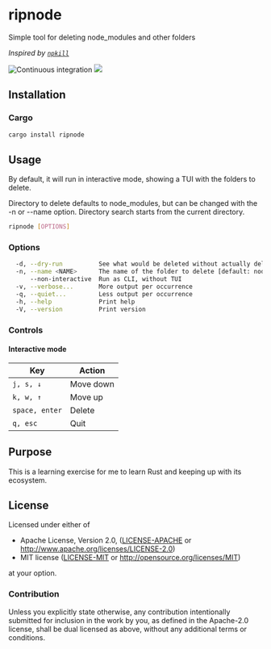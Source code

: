# ripnode

Simple tool for deleting node_modules and other folders

*Inspired by [`npkill`](https://www.npmjs.com/package/npkill)*

![Continuous integration](https://github.com/JorgeMayoral/ripnode/workflows/Continuous%20integration/badge.svg)
[![](https://img.shields.io/crates/v/ripnode.svg)](https://crates.io/crates/ripnode)

## Installation

### Cargo

```sh
cargo install ripnode
```

## Usage

By default, it will run in interactive mode, showing a TUI with the folders to delete.

Directory to delete defaults to node_modules, but can be changed with the -n or --name option.
Directory search starts from the current directory.

```sh
ripnode [OPTIONS]
```

### Options

```sh
  -d, --dry-run          See what would be deleted without actually deleting anything
  -n, --name <NAME>      The name of the folder to delete [default: node_modules]
      --non-interactive  Run as CLI, without TUI
  -v, --verbose...       More output per occurrence
  -q, --quiet...         Less output per occurrence
  -h, --help             Print help
  -V, --version          Print version
```

### Controls

#### Interactive mode

| Key            | Action    |
|----------------|-----------|
| `j, s, ↓`      | Move down |
| `k, w, ↑`      | Move up   |
| `space, enter` | Delete    |
| `q, esc`       | Quit      |

## Purpose

This is a learning exercise for me to learn Rust and keeping up with its ecosystem.

## License

Licensed under either of

* Apache License, Version 2.0, ([LICENSE-APACHE](LICENSE-APACHE) or http://www.apache.org/licenses/LICENSE-2.0)
* MIT license ([LICENSE-MIT](LICENSE-MIT) or http://opensource.org/licenses/MIT)

at your option.

### Contribution

Unless you explicitly state otherwise, any contribution intentionally submitted
for inclusion in the work by you, as defined in the Apache-2.0 license, shall be dual licensed as above, without any
additional terms or conditions.
